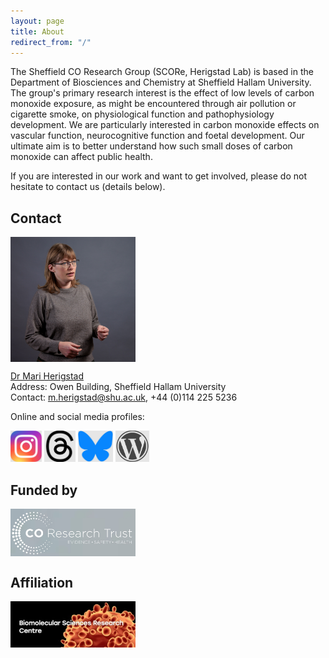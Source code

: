 ```yaml
---
layout: page
title: About
redirect_from: "/"
---
```

The Sheffield CO Research Group (SCORe, Herigstad Lab) is based in the Department of Biosciences and Chemistry at Sheffield Hallam University. The group's primary research interest is the effect of low levels of carbon monoxide exposure, as might be encountered through air pollution or cigarette smoke, on physiological function and pathophysiology development. We are particularly interested in carbon monoxide effects on vascular function, neurocognitive function and foetal development. Our ultimate aim is to better understand how such small doses of carbon monoxide can affect public health. 

If you are interested in our work and want to get involved, please do not hesitate to contact us (details below).  

## Contact
  
<img src="/assets/mariherigstadportrait2.jpg" alt="Mari Herigstad" align="middle" style="width: 200px;"/> 

<a href="https://www.shu.ac.uk/about-us/our-people/staff-profiles/mari-herigstad">Dr Mari Herigstad</a><br>
Address: Owen Building, Sheffield Hallam University<br>
Contact: <m.herigstad@shu.ac.uk>, +44 (0)114 225 5236<br>

Online and social media profiles: 

<a href="https://www.instagram.com/carbonmonoxideresearch/"><img src="/assets/instagramlogo.jpg" alt="Instagram" style="height: 50px;"/></a> <a href="https://www.threads.net/@carbonmonoxideresearch"><img src="/assets/threadslogo.jpg" alt="Threads" style="height: 50px;"/></a> <a href="https://bsky.app/profile/herigstad.bsky.social"><img src="/assets/blueskylogo.jpg" alt="Bluesky" style="height: 50px;"/></a> <a href="https://mariherigstad.wordpress.com"><img src="/assets/wordpresslogo.jpg" alt="Blog" style="height: 50px;"/></a>

## Funded by
<a href="http://www.coresearchtrust.org/"><img src="/assets/CORT_logo.jpg" alt="CO Research Trust" align="middle" style="width: 200px;" /></a>

 ## Affiliation
 <a href="https://www.shu.ac.uk/research/specialisms/biomolecular-sciences-research-centre"><img src="/assets/BMRC_logo.jpg" alt="BMRC" align="middle" style="width: 200px;" /></a> 
